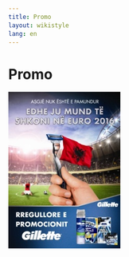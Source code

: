 ```yaml
---
title: Promo
layout: wikistyle
lang: en
---
```


Promo
========

<p>
<div align="Left">
<a href="http://www.markdist.com/about.html">
<img class="border" src="images/PromoGillette.jpg">
</a>
</div>
</p>
